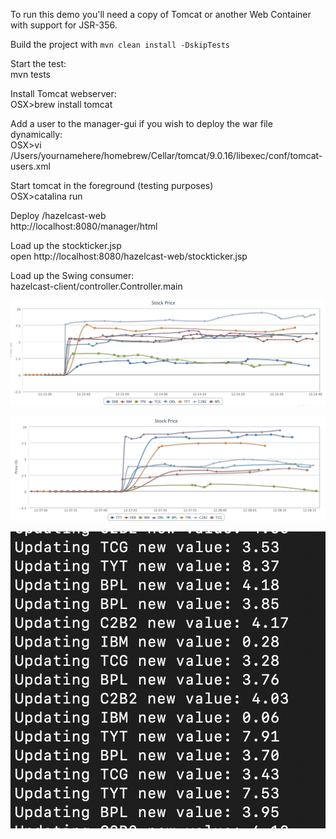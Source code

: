 
To run this demo you'll need a copy of Tomcat or another Web Container with support for JSR-356.

Build the project with `mvn clean install -DskipTests`<br/>

Start the test:<br/>
mvn tests<br/>

Install Tomcat webserver:<br/>
OSX>brew install tomcat<br/>

Add a user to the manager-gui if you wish to deploy the war file dynamically:<br/>
OSX>vi /Users/yournamehere/homebrew/Cellar/tomcat/9.0.16/libexec/conf/tomcat-users.xml<br/>

Start tomcat in the foreground (testing purposes)<br/>
OSX>catalina run<br/>

Deploy /hazelcast-web<br/>
http://localhost:8080/manager/html<br/>

Load up the stockticker.jsp<br/>
open http://localhost:8080/hazelcast-web/stockticker.jsp<br/>

Load up the Swing consumer:<br/>
hazelcast-client/controller.Controller.main<br/>

![Swing Interface - WebSocket Consuming Stock updates](./images/SwingInterface.png)

![Web Interface - WebSocket Consuming Stock updates](./images/WebInterface.png)

![Stock Ticker Updater](./images/TestDataOutput.png)
